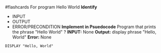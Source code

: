 #flashcards 
For program Hello World
**Identify**
- INPUT
- OUTPUT
- ERROR/PRECONDITION
**Implement in Psuedocode**
Program that prints the phrase "Hello World"
?
**INPUT:** None
**Output:** display phrase "Hello, World"
**Error:** None
```
DISPLAY "Hello, World"
```




